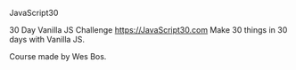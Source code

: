 JavaScript30

30 Day Vanilla JS Challenge https://JavaScript30.com
Make 30 things in 30 days with Vanilla JS.

Course made by Wes Bos.




